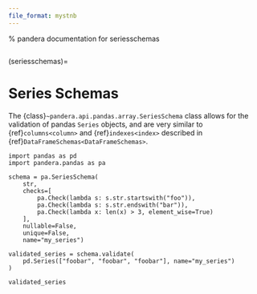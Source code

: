 ```yaml
---
file_format: mystnb
---
```


% pandera documentation for seriesschemas

```{currentmodule} pandera
```

(seriesschemas)=

# Series Schemas

The {class}`~pandera.api.pandas.array.SeriesSchema` class allows for the validation of pandas
`Series` objects, and are very similar to {ref}`columns<column>` and
{ref}`indexes<index>` described in {ref}`DataFrameSchemas<DataFrameSchemas>`.

```{code-cell} python
import pandas as pd
import pandera.pandas as pa

schema = pa.SeriesSchema(
    str,
    checks=[
        pa.Check(lambda s: s.str.startswith("foo")),
        pa.Check(lambda s: s.str.endswith("bar")),
        pa.Check(lambda x: len(x) > 3, element_wise=True)
    ],
    nullable=False,
    unique=False,
    name="my_series")

validated_series = schema.validate(
    pd.Series(["foobar", "foobar", "foobar"], name="my_series")
)

validated_series
```
